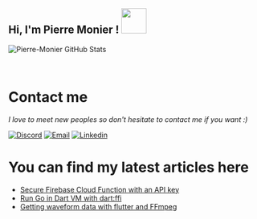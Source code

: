 <h2> Hi, I'm Pierre Monier ! <img src="https://media.giphy.com/media/mGcNjsfWAjY5AEZNw6/giphy.gif" width="50"></h2>



<p align="left">
<img alt="Pierre-Monier GitHub Stats" align="center" src="https://github-readme-stats.vercel.app/api?username=Pierre-Monier&bg_color=2a251f&border_radius=20&title_color=d6c9bc&icon_color=d6c9bc&text_color=ffffff&show_icons=true">
</p>

<br>

<h1>Contact me</h1>

<i>I love to meet new peoples so don't hesitate to contact me if you want :)</i>

[![Discord](https://img.shields.io/badge/discord-5865f2?style=for-the-badge&logo=Discord&logoColor=white&link=https://discord.com/users/338345652939390978)](https://discord.com/users/338345652939390978)
[![Email](https://img.shields.io/badge/email-000000?style=for-the-badge&logo=gmail&logoColor=white&link=p.monier96@gmail.com)](p.monier96@gmail.com)
[![Linkedin](https://img.shields.io/badge/linkedin-5ab0f7?style=for-the-badge&logo=Linkedin&logoColor=white&link=https://www.linkedin.com/in/pierre-monier-026aa3174/)](https://www.linkedin.com/in/pierre-monier-%F0%9F%92%BB-026aa3174)


<h1>You can find my latest articles here</h1>

<!-- BLOG-POST-LIST:START -->
- [Secure Firebase Cloud Function with an API key](https://pmonier.medium.com/secure-firebase-cloud-function-with-an-api-key-37028dee39e0?source=rss-de40fb673fd9------2)
- [Run Go in Dart VM with dart:ffi](https://pmonier.medium.com/run-go-in-dart-vm-with-dart-ffi-7d3575fe9c0b?source=rss-de40fb673fd9------2)
- [Getting waveform data with flutter and FFmpeg](https://pmonier.medium.com/getting-waveform-data-with-flutter-and-ffmpeg-32b7abe2a026?source=rss-de40fb673fd9------2)
<!-- BLOG-POST-LIST:END -->
